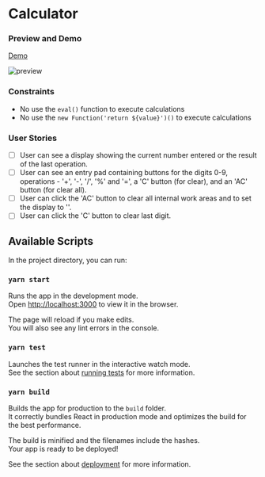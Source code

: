 # Calculator

### Preview and Demo

[Demo](http://localhost:3000)

![preview](https://user-images.githubusercontent.com/1446193/75791712-bc38f080-5d4b-11ea-87f2-1922cfba0689.png)

### Constraints

- No use the `eval()` function to execute calculations
- No use the `new Function('return ${value}')()` to execute calculations

### User Stories

- [ ] User can see a display showing the current number entered or the result of the last operation.
- [ ] User can see an entry pad containing buttons for the digits 0-9, operations - '+', '-', '/', '%' and '=', a 'C' button (for clear), and an 'AC' button (for clear all).
- [ ] User can click the 'AC' button to clear all internal work areas and to set the display to ''.
- [ ] User can click the 'C' button to clear last digit.

## Available Scripts

In the project directory, you can run:

### `yarn start`

Runs the app in the development mode.<br />
Open [http://localhost:3000](http://localhost:3000) to view it in the browser.

The page will reload if you make edits.<br />
You will also see any lint errors in the console.

### `yarn test`

Launches the test runner in the interactive watch mode.<br />
See the section about [running tests](https://facebook.github.io/create-react-app/docs/running-tests) for more information.

### `yarn build`

Builds the app for production to the `build` folder.<br />
It correctly bundles React in production mode and optimizes the build for the best performance.

The build is minified and the filenames include the hashes.<br />
Your app is ready to be deployed!

See the section about [deployment](https://facebook.github.io/create-react-app/docs/deployment) for more information.
